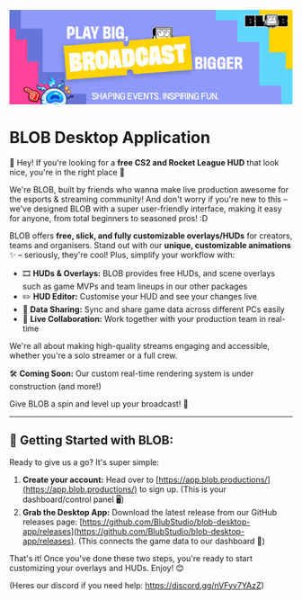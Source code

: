 ![BLOB Desktop Application](assets/githubLogo.png?raw=true)
# BLOB Desktop Application

👋 Hey! If you're looking for a **free CS2 and Rocket League HUD** that look nice, you're in the right place 🎯 


We're BLOB, built by friends who wanna make live production awesome for the esports & streaming community! And don't worry if you're new to this – we've designed BLOB with a super user-friendly interface, making it easy for anyone, from total beginners to seasoned pros! :D


BLOB offers **free, slick, and fully customizable overlays/HUDs** for creators, teams and organisers.  Stand out with our **unique, customizable animations** ✨ – seriously, they're cool! Plus, simplify your workflow with:


* 🎞 **HUDs & Overlays:** BLOB provides free HUDs, and scene overlays such as game MVPs and team lineups in our other packages
* ✏️ **HUD Editor:** Customise your HUD and see your changes live
* 🔄 **Data Sharing:** Sync and share game data across different PCs easily
* 🤝 **Live Collaboration:** Work together with your production team in real-time


We're all about making high-quality streams engaging and accessible, whether you're a solo streamer or a full crew.


🛠️ **Coming Soon:** Our custom real-time rendering system is under construction  (and more!)


Give BLOB a spin and level up your broadcast! 🚀

---

## 🚀 Getting Started with BLOB:

Ready to give us a go? It's super simple:

1.  **Create your account:** Head over to [https://app.blob.productions/](https://app.blob.productions/) to sign up. (This is your dashboard/control panel 🖥️)
2.  **Grab the Desktop App:** Download the latest release from our GitHub releases page: [https://github.com/BlubStudio/blob-desktop-app/releases](https://github.com/BlubStudio/blob-desktop-app/releases). (This connects the game data to our dashboard 🔗)

That's it! Once you've done these two steps, you're ready to start customizing your overlays and HUDs. Enjoy! 😊 

(Heres our discord if you need help: https://discord.gg/nVFyv7YAzZ) 
